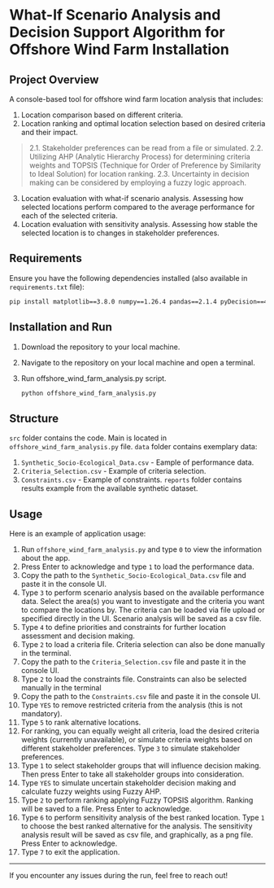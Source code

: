 # **What-If Scenario Analysis and Decision Support Algorithm for Offshore Wind Farm Installation**

## **Project Overview**
A console-based tool for offshore wind farm location analysis that includes:
1. Location comparison based on different criteria.
2. Location ranking and optimal location selection based on desired criteria and their impact.
> 2.1. Stakeholder preferences can be read from a file or simulated.
> 2.2. Utilizing AHP (Analytic Hierarchy Process) for determining criteria weights and TOPSIS (Technique for Order of Preference by Similarity to Ideal Solution) for location ranking.
> 2.3. Uncertainty in decision making can be considered by employing a fuzzy logic approach.
3. Location evaluation with what-if scenario analysis. Assessing how selected locations perform compared to the average performance for each of the selected criteria.
4. Location evaluation with sensitivity analysis. Assessing how stable the selected location is to changes in stakeholder preferences.

## **Requirements**
Ensure you have the following dependencies installed (also available in `requirements.txt` file):
```bash
pip install matplotlib==3.8.0 numpy==1.26.4 pandas==2.1.4 pyDecision==4.5.8
```

## **Installation and Run**
1. Download the repository to your local machine.

2. Navigate to the repository on your local machine and open a terminal.

3. Run offshore_wind_farm_analysis.py script.
   ```bash
   python offshore_wind_farm_analysis.py
   ```

## **Structure**
`src` folder contains the code. Main is located in `offshore_wind_farm_analysis.py` file.
`data` folder contains exemplary data:
1. `Synthetic_Socio-Ecological_Data.csv` - Eample of performance data.
2. `Criteria_Selection.csv` - Example of criteria selection.
3. `Constraints.csv` - Example of constraints.
`reports` folder contains results example from the available synthetic dataset.


## **Usage**
Here is an example of application usage:
1. Run `offshore_wind_farm_analysis.py` and type `0` to view the information about the app.
2. Press Enter to acknowledge and type `1` to load the performance data.
3. Copy the path to the `Synthetic_Socio-Ecological_Data.csv` file and paste it in the console UI.
4. Type `3` to perform scenario analysis based on the available performance data. Select the area(s) you want to investigate and the criteria you want to compare the locations by. The criteria can be loaded via file upload or specified directly in the UI. Scenario analysis will be saved as a csv file.
5. Type `4` to define priorities and constraints for further location assessment and decision making. 
6. Type `2` to load a criteria file. Criteria selection can also be done manually in the terminal.
7. Copy the path to the `Criteria_Selection.csv` file and paste it in the console UI.
8. Type `2` to load the constraints file. Constraints can also be selected manually in the terminal
9. Copy the path to the `Constraints.csv` file and paste it in the console UI.
10. Type `YES` to remove restricted criteria from the analysis (this is not mandatory).
11. Type `5` to rank alternative locations.
12. For ranking, you can equally weight all criteria, load the desired criteria weights (currently unavailable), or simulate criteria weights based on different stakeholder preferences. Type `3` to simulate stakeholder preferences.
13. Type `1` to select stakeholder groups that will influence decision making. Then press Enter to take all stakeholder groups into consideration.
14. Type `YES` to simulate uncertain stakeholder decision making and calculate fuzzy weights using Fuzzy AHP.
15. Type `2` to perform ranking applying Fuzzy TOPSIS algorithm. Ranking will be saved to a file. Press Enter to acknowledge.
16. Type `6` to perform sensitivity analysis of the best ranked location. Type `1` to choose the best ranked alternative for the analysis. The sensitivity analysis result will be saved as csv file, and graphically, as a png file. Press Enter to acknowledge.
17. Type `7` to exit the application.

---

If you encounter any issues during the run, feel free to reach out!

